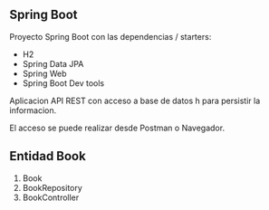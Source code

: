 
## Spring Boot

Proyecto Spring Boot con las dependencias / starters:

* H2
* Spring Data JPA
* Spring Web 
* Spring Boot Dev tools

Aplicacion API REST con acceso a base de datos h para persistir la informacion.

El acceso se puede realizar desde Postman o Navegador.

## Entidad Book

1. Book 
2. BookRepository
3. BookController